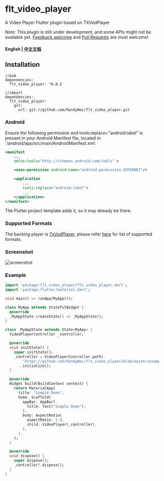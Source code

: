 # flt_video_player

A Video Player Flutter plugin based on TXVodPlayer

*Note*: This plugin is still under development, and some APIs might not be available yet.
[Feedback welcome](https://github.com/RandyWei/flt_video_player/issues) and
[Pull Requests](https://github.com/RandyWei/flt_video_player/pulls) are most welcome!

#### English | [中文文档](https://github.com/RandyWei/flt_video_player/blob/master/README_CN.md)

## Installation

```
//pub
dependencies:
  flt_video_player: ^0.0.2

//import
dependencies:
  flt_video_player:
    git:
      url: git://github.com/RandyWei/flt_video_player.git
```

### Android

Ensure the following permission and tools:replace="android:label" is present in your Android Manifest file, located in `<project root>/android/app/src/main/AndroidManifest.xml:

```xml
<manifest
    ...
    xmlns:tools="http://schemas.android.com/tools" >

    <uses-permission android:name="android.permission.INTERNET"/>

    <application
        ...
        tools:replace="android:label">
        ...
    </application>
</manifest>
```


The Flutter project template adds it, so it may already be there.

### Supported Formats
The backing player is [TxVodPlayer](https://cloud.tencent.com/document/product/881/),
  please refer [here](https://cloud.tencent.com/document/product/881/) for list of supported formats.

### Screenshot
![screenshot](https://github.com/RandyWei/flt_video_player/blob/master/screenshot/device-2019-05-22-100616.png)

### Example
```dart
import 'package:flt_video_player/flt_video_player.dart';
import 'package:flutter/material.dart';

void main() => runApp(MyApp());

class MyApp extends StatefulWidget {
  @override
  _MyAppState createState() => _MyAppState();
}

class _MyAppState extends State<MyApp> {
  VideoPlayerController _controller;

  @override
  void initState() {
    super.initState();
    _controller = VideoPlayerController.path(
        "https://github.com/RandyWei/flt_video_player/blob/master/example/SampleVideo_1280x720_30mb.mp4?raw=true")
      ..initialize();
  }

  @override
  Widget build(BuildContext context) {
    return MaterialApp(
      title: "Simple Demo",
      home: Scaffold(
        appBar: AppBar(
          title: Text("Simple Demo"),
        ),
        body: AspectRatio(
          aspectRatio: 1.8,
          child: VideoPlayer(_controller),
        ),
      ),
    );
  }

  @override
  void dispose() {
    super.dispose();
    _controller?.dispose();
  }
}

```
